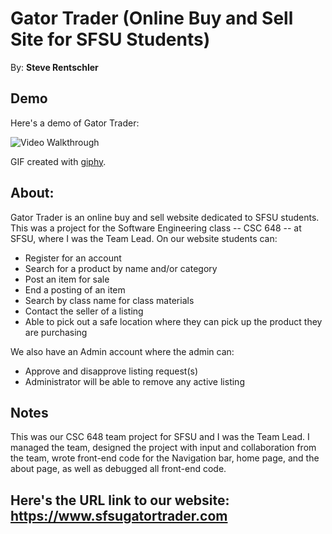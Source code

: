 # Gator Trader (Online Buy and Sell Site for SFSU Students)

By: **Steve Rentschler**

## Demo 

Here's a demo of Gator Trader:

<img src='https://media.giphy.com/media/dy9Wo9dd6ryVCX6mMf/giphy.gif' width='' alt='Video Walkthrough' />

GIF created with [giphy](https://giphy.com).

## About:

Gator Trader is an online buy and sell website dedicated to SFSU students. This was a project for the Software Engineering class -- CSC 648 -- at SFSU, where I was the Team Lead. On our website students can:

* Register for an account
* Search for a product by name and/or category
* Post an item for sale
* End a posting of an item
* Search by class name for class materials
* Contact the seller of a listing
* Able to pick out a safe location where they can pick up the product they are purchasing

We also have an Admin account where the admin can:

* Approve and disapprove listing request(s)
* Administrator will be able to remove any active listing

## Notes

This was our CSC 648 team project for SFSU and I was the Team Lead. I managed the team, designed the project with input and collaboration from the team, wrote front-end code for the Navigation bar, home page, and the about page, as well as debugged all front-end code.

## Here's the URL link to our website: https://www.sfsugatortrader.com
